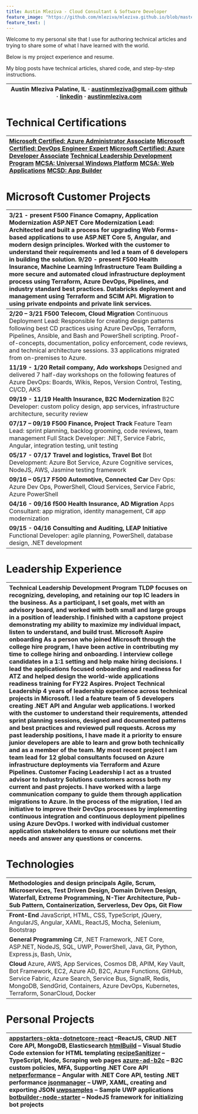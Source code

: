 ```yaml
---
title: Austin Mleziva - Cloud Consultant & Software Developer
feature_image: "https://github.com/mleziva/mleziva.github.io/blob/master/assets/img/2021-11-03_11h50_46.png?raw=true"
feature_text: |
---
```


Welcome to my personal site that I use for authoring technical articles and trying to share some of what I have learned with the world. 

Below is my project experience and resume.

My blog posts have technical articles, shared code, and step-by-step instructions.

| Austin Mleziva Palatine, IL · austinmleziva@gmail.com [github](https://github.com/mleziva/) · [linkedin](https://www.linkedin.com/in/austinmleziva/) · [austinmleziva.com](http://austinmleziva.com/) |
| :---: |

# **Technical Certifications**

| [Microsoft Certified: Azure Administrator Associate](https://www.credly.com/badges/739a89b2-7cd1-407f-ada8-ecb5f156a44f/public_url) [Microsoft Certified: DevOps Engineer Expert](https://www.credly.com/badges/792c6f4f-1c1b-4832-80b3-27211fd66d73/public_url) [Microsoft Certified: Azure Developer Associate](https://www.credly.com/badges/6e53b121-a8b6-48c5-8759-60a12b972305/public_url) [Technical Leadership Development Program](https://www.credly.com/badges/bf7b12af-e8ff-41cb-97d6-4b92496a9a4a/public_url) [MCSA: Universal Windows Platform](https://www.credly.com/badges/54f59670-bc39-48a1-8219-5ccc7b494c50/public_url) [MCSA: Web Applications](https://www.credly.com/badges/5f52effc-b70b-405a-85cb-30141f7f3782/public_url) [MCSD: App Builder](https://www.credly.com/badges/e1ec5089-ec0f-4b02-8d61-47afad9d8806/public_url) |
| :---- |

# **Microsoft Customer Projects**

| 3/21 \- present F500 Finance Comapny, Application Modernization ASP.NET Core Modernization Lead: Architected and built a process for upgrading Web Forms-based applications to use ASP.NET Core 5, Angular, and modern design principles. Worked with the customer to understand their requirements and led a team of 6 developers in building the solution.   9/20 \- present F500 Health Insurance, Machine Learning Infrastructure Team Building a more secure and automated cloud infrastructure deployment process using Terraform, Azure DevOps, Pipelines, and industry standard best practices. Databricks deployment and management using Terraform and SCIM API. Migration to using private endpoints and private link services.  |
| :---- |
| **2/20 – 3/21 F500 Telecom, Cloud Migration** Continuous Deployment Lead: Responsible for creating design patterns following best CD practices using Azure DevOps, Terraform, Pipelines, Ansible, and Bash and PowerShell scripting. Proof-of-concepts, documentation, policy enforcement, code reviews, and technical architecture sessions. 33 applications migrated from on-premises to Azure.   |
| **11/19 \- 1/20 Retail company, Ado workshops** Designed and delivered 7 half-day workshops on the following features of Azure DevOps: Boards, Wikis, Repos, Version Control, Testing, CI/CD, AKS |
|  **09/19 \- 11/19 Health Insurance, B2C Modernization** B2C Developer: custom policy design, app services, infrastructure architecture, security review |
| **07/17 – 09/19 F500 Finance, Project Track** Feature Team Lead: sprint planning, backlog grooming, code reviews, team management Full Stack Developer: .NET, Service Fabric, Angular, integration testing, unit testing |
| **05/17 \- 07/17 Travel and logistics, Travel Bot** Bot Development: Azure Bot Service, Azure Cognitive services, NodeJS, AWS, Jasmine testing framework |
| **09/16 – 05/17 F500 Automotive, Connected Car** Dev Ops: Azure Dev Ops, PowerShell, Cloud Services, Service Fabric, Azure PowerShell |
| **04/16 \- 09/16 f500 Health Insurance, AD Migration** Apps Consultant: app migration, identity management, C\# app modernization |
| **09/15 \- 04/16 Consulting and Auditing, LEAP Initiative** Functional Developer: agile planning, PowerShell, database design, .NET development |

# **Leadership Experience**

| Technical Leadership Development Program TLDP focuses on recognizing, developing, and retaining our top IC leaders in the business. As a participant, I set goals, met with an advisory board, and worked with both small and large groups in a position of leadership. I finished with a capstone project demonstrating my ability to maximize my individual impact, listen to understand, and build trust.  Microsoft Aspire onboarding  As a person who joined Microsoft through the college hire program, I have been active in contributing my time to college hiring and onboarding. I interview college candidates in a 1:1 setting and help make hiring decisions. I lead the applications focused onboarding and readiness for ATZ and helped design the world-wide applications readiness training for FY22 Aspires.  Project Technical Leadership 4 years of leadership experience across technical projects in Microsoft. I led a feature team of 5 developers creating .NET API and Angular web applications. I worked with the customer to understand their requirements, attended sprint planning sessions, designed and documented patterns and best practices and reviewed pull requests. Across my past leadership positions, I have made it a priority to ensure junior developers are able to learn and grow both technically and as a member of the team. My most recent project I am team lead for 12 global consultants focused on Azure infrastructure deployments via Terraform and Azure Pipelines.   Customer Facing Leadership I act as a trusted advisor to Industry Solutions customers across both my current and past projects. I have worked with a large communication company to guide them through application migrations to Azure. In the process of the migration, I led an initiative to improve their DevOps processes by implementing continuous integration and continuous deployment pipelines using Azure DevOps. I worked with individual customer application stakeholders to ensure our solutions met their needs and answer any questions or concerns.  |
| :---- |

# **Technologies**

| Methodologies and design principals Agile, Scrum, Microservices, Test Driven Design, Domain Driven Design, Waterfall, Extreme Programming, N-Tier Architecture, Pub-Sub Pattern, Containerization, Serverless, Dev Ops, Git Flow   |
| :---- |
| **Front-End** JavaScript, HTML, CSS, TypeScript, jQuery, AngularJS, Angular, XAML, ReactJS, Mocha, Selenium, Bootstrap |
| **General Programming** C\#, .NET Framework, .NET Core, ASP.NET, NodeJS, SQL, UWP, PowerShell, Java, Git, Python, Express.js, Bash, Unix, |
| **Cloud** Azure, AWS, App Services, Cosmos DB, APIM, Key Vault, Bot Framework, EC2, Azure AD, B2C, Azure Functions, GitHub, Service Fabric, Azure Search, Service Bus, SignalR, Redis, MongoDB, SendGrid, Containers, Azure DevOps, Kubernetes, Terraform, SonarCloud, Docker |

# 

# **Personal Projects**

| [appstarters-okta-dotnetcore-react](https://github.com/mleziva/appstarters-okta-dotnetcore-react) –ReactJS, CRUD .NET Core API, MongoDB, Elasticsearch [htmlBuild](https://github.com/mleziva/htmlBuild) – Visual Studio Code extension for HTML templating [recipeSanitizer](https://github.com/mleziva/recipeSanitizer) – TypeScript, Node, Scraping web pages [azure-ad-b2c](https://github.com/mleziva/azure-ad-b2c) – B2C custom policies, MFA, Supporting .NET Core API [netperformance](https://github.com/mleziva/netperformance) – Angular with .NET Core API, testing .NET performance [jsonmanager](https://github.com/mleziva/jsonmanager) – UWP, XAML, creating and exporting JSON [uwpsamples](https://github.com/mleziva/uwpsamples) – Sample UWP applications [botbuilder-node-starter](https://github.com/mleziva/botbuilder-node-starter) – NodeJS framework for initializing bot projects  |
| :---- |


